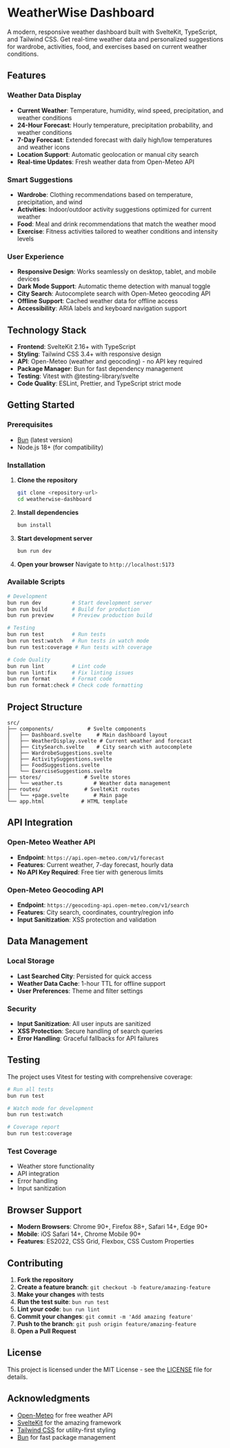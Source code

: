 # WeatherWise Dashboard

A modern, responsive weather dashboard built with SvelteKit, TypeScript, and Tailwind CSS. Get real-time weather data and personalized suggestions for wardrobe, activities, food, and exercises based on current weather conditions.

## Features

### Weather Data Display
- **Current Weather**: Temperature, humidity, wind speed, precipitation, and weather conditions
- **24-Hour Forecast**: Hourly temperature, precipitation probability, and weather conditions
- **7-Day Forecast**: Extended forecast with daily high/low temperatures and weather icons
- **Location Support**: Automatic geolocation or manual city search
- **Real-time Updates**: Fresh weather data from Open-Meteo API

### Smart Suggestions
- **Wardrobe**: Clothing recommendations based on temperature, precipitation, and wind
- **Activities**: Indoor/outdoor activity suggestions optimized for current weather
- **Food**: Meal and drink recommendations that match the weather mood
- **Exercise**: Fitness activities tailored to weather conditions and intensity levels

### User Experience
- **Responsive Design**: Works seamlessly on desktop, tablet, and mobile devices
- **Dark Mode Support**: Automatic theme detection with manual toggle
- **City Search**: Autocomplete search with Open-Meteo geocoding API
- **Offline Support**: Cached weather data for offline access
- **Accessibility**: ARIA labels and keyboard navigation support

## Technology Stack

- **Frontend**: SvelteKit 2.16+ with TypeScript
- **Styling**: Tailwind CSS 3.4+ with responsive design
- **API**: Open-Meteo (weather and geocoding) - no API key required
- **Package Manager**: Bun for fast dependency management
- **Testing**: Vitest with @testing-library/svelte
- **Code Quality**: ESLint, Prettier, and TypeScript strict mode

## Getting Started

### Prerequisites
- [Bun](https://bun.sh/) (latest version)
- Node.js 18+ (for compatibility)

### Installation

1. **Clone the repository**
   ```bash
   git clone <repository-url>
   cd weatherwise-dashboard
   ```

2. **Install dependencies**
   ```bash
   bun install
   ```

3. **Start development server**
   ```bash
   bun run dev
   ```

4. **Open your browser**
   Navigate to `http://localhost:5173`

### Available Scripts

```bash
# Development
bun run dev          # Start development server
bun run build        # Build for production
bun run preview      # Preview production build

# Testing
bun run test         # Run tests
bun run test:watch   # Run tests in watch mode
bun run test:coverage # Run tests with coverage

# Code Quality
bun run lint         # Lint code
bun run lint:fix     # Fix linting issues
bun run format       # Format code
bun run format:check # Check code formatting
```

## Project Structure

```
src/
├── components/           # Svelte components
│   ├── Dashboard.svelte     # Main dashboard layout
│   ├── WeatherDisplay.svelte # Current weather and forecast
│   ├── CitySearch.svelte    # City search with autocomplete
│   ├── WardrobeSuggestions.svelte
│   ├── ActivitySuggestions.svelte
│   ├── FoodSuggestions.svelte
│   └── ExerciseSuggestions.svelte
├── stores/              # Svelte stores
│   └── weather.ts          # Weather data management
├── routes/              # SvelteKit routes
│   └── +page.svelte        # Main page
└── app.html            # HTML template
```

## API Integration

### Open-Meteo Weather API
- **Endpoint**: `https://api.open-meteo.com/v1/forecast`
- **Features**: Current weather, 7-day forecast, hourly data
- **No API Key Required**: Free tier with generous limits

### Open-Meteo Geocoding API
- **Endpoint**: `https://geocoding-api.open-meteo.com/v1/search`
- **Features**: City search, coordinates, country/region info
- **Input Sanitization**: XSS protection and validation

## Data Management

### Local Storage
- **Last Searched City**: Persisted for quick access
- **Weather Data Cache**: 1-hour TTL for offline support
- **User Preferences**: Theme and filter settings

### Security
- **Input Sanitization**: All user inputs are sanitized
- **XSS Protection**: Secure handling of search queries
- **Error Handling**: Graceful fallbacks for API failures

## Testing

The project uses Vitest for testing with comprehensive coverage:

```bash
# Run all tests
bun run test

# Watch mode for development
bun run test:watch

# Coverage report
bun run test:coverage
```

### Test Coverage
- Weather store functionality
- API integration
- Error handling
- Input sanitization

## Browser Support

- **Modern Browsers**: Chrome 90+, Firefox 88+, Safari 14+, Edge 90+
- **Mobile**: iOS Safari 14+, Chrome Mobile 90+
- **Features**: ES2022, CSS Grid, Flexbox, CSS Custom Properties

## Contributing

1. **Fork the repository**
2. **Create a feature branch**: `git checkout -b feature/amazing-feature`
3. **Make your changes** with tests
4. **Run the test suite**: `bun run test`
5. **Lint your code**: `bun run lint`
6. **Commit your changes**: `git commit -m 'Add amazing feature'`
7. **Push to the branch**: `git push origin feature/amazing-feature`
8. **Open a Pull Request**

## License

This project is licensed under the MIT License - see the [LICENSE](LICENSE) file for details.

## Acknowledgments

- [Open-Meteo](https://open-meteo.com/) for free weather API
- [SvelteKit](https://kit.svelte.dev/) for the amazing framework
- [Tailwind CSS](https://tailwindcss.com/) for utility-first styling
- [Bun](https://bun.sh/) for fast package management

